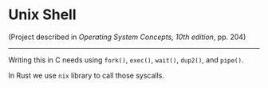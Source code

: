 # Unix Shell

(Project described in *Operating System Concepts, 10th edition*, pp. 204)

---

Writing this in C needs using `fork()`, `exec()`, `wait()`, `dup2()`, and `pipe()`.

In Rust we use `nix` library to call those syscalls.
